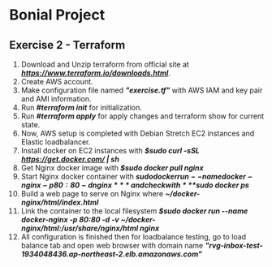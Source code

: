 # Bonial Project
Exercise 2 - Terraform
---------------------------------------------
1. Download and Unzip terraform from official site at ***https://www.terraform.io/downloads.html***.
2. Create AWS account.
3. Make configuration file named ***"exercise.tf"*** with AWS IAM and key pair and AMI information.
4. Run ***#terraform init*** for initialization.
5. Run ***#terraform apply*** for apply changes and terraform show for current state.
6. Now, AWS setup is completed with Debian Stretch EC2 instances and Elastic loadbalancer.
7. Install docker on EC2 instances with ***$sudo curl -sSL https://get.docker.com/ | sh***
8. Get Nginx docker image with ***$sudo docker pull nginx***
9. Start Nginx docker container with ***$sudo docker run --name docker-nginx -p 80:80 -d nginx*** and check with ***$sudo docker ps***
10. Build a web page to serve on Nginx where ***~/docker-nginx/html/index.html***
11. Link the container to the local filesystem ***$sudo docker run --name docker-nginx -p 80:80 -d -v ~/docker-nginx/html:/usr/share/nginx/html nginx***
12. All configuration is finished then for loadbalance testing, go to load balance tab and open web browser with domain name ***"rvg-inbox-test-1934048436.ap-northeast-2.elb.amazonaws.com"***

